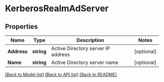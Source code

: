 # KerberosRealmAdServer

## Properties

Name | Type | Description | Notes
------------ | ------------- | ------------- | -------------
**Address** | **string** | Active Directory server IP address | [optional] 
**Name** | **string** | Active Directory server name | [optional] 

[[Back to Model list]](../README.md#documentation-for-models) [[Back to API list]](../README.md#documentation-for-api-endpoints) [[Back to README]](../README.md)


